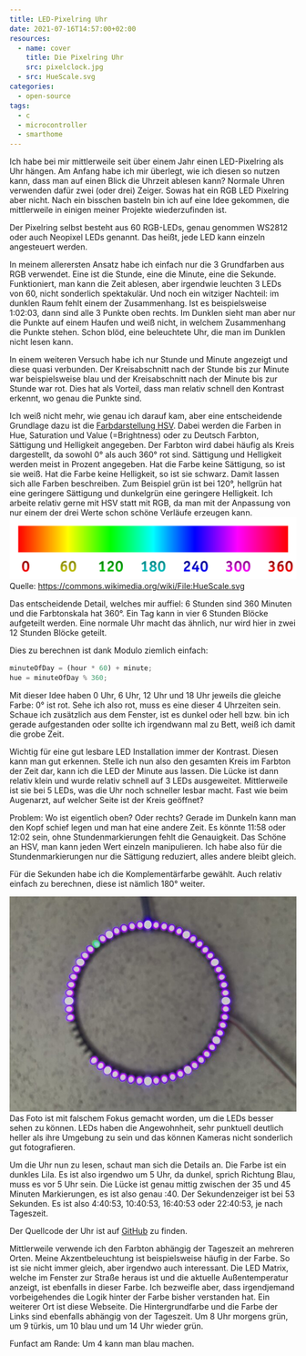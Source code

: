 ```yaml
---
title: LED-Pixelring Uhr
date: 2021-07-16T14:57:00+02:00
resources:
  - name: cover
    title: Die Pixelring Uhr
    src: pixelclock.jpg
  - src: HueScale.svg
categories:
  - open-source
tags:
  - c
  - microcontroller
  - smarthome
---
```

Ich habe bei mir mittlerweile seit über einem Jahr einen LED-Pixelring als Uhr hängen.
Am Anfang habe ich mir überlegt, wie ich diesen so nutzen kann, dass man auf einen Blick die Uhrzeit ablesen kann?
Normale Uhren verwenden dafür zwei (oder drei) Zeiger.
Sowas hat ein RGB LED Pixelring aber nicht.
Nach ein bisschen basteln bin ich auf eine Idee gekommen, die mittlerweile in einigen meiner Projekte wiederzufinden ist.
<!--more-->

Der Pixelring selbst besteht aus 60 RGB-LEDs, genau genommen WS2812 oder auch Neopixel LEDs genannt.
Das heißt, jede LED kann einzeln angesteuert werden.

In meinem allerersten Ansatz habe ich einfach nur die 3 Grundfarben aus RGB verwendet.
Eine ist die Stunde, eine die Minute, eine die Sekunde.
Funktioniert, man kann die Zeit ablesen, aber irgendwie leuchten 3 LEDs von 60, nicht sonderlich spektakulär.
Und noch ein witziger Nachteil: im dunklen Raum fehlt einem der Zusammenhang.
Ist es beispielsweise 1:02:03, dann sind alle 3 Punkte oben rechts.
Im Dunklen sieht man aber nur die Punkte auf einem Haufen und weiß nicht, in welchem Zusammenhang die Punkte stehen.
Schon blöd, eine beleuchtete Uhr, die man im Dunklen nicht lesen kann.

In einem weiteren Versuch habe ich nur Stunde und Minute angezeigt und diese quasi verbunden.
Der Kreisabschnitt nach der Stunde bis zur Minute war beispielsweise blau und der Kreisabschnitt nach der Minute bis zur Stunde war rot.
Dies hat als Vorteil, dass man relativ schnell den Kontrast erkennt, wo genau die Punkte sind.

Ich weiß nicht mehr, wie genau ich darauf kam, aber eine entscheidende Grundlage dazu ist die [Farbdarstellung HSV](https://de.wikipedia.org/wiki/HSV-Farbraum).
Dabei werden die Farben in Hue, Saturation und Value (=Brightness) oder zu Deutsch Farbton, Sättigung und Helligkeit angegeben.
Der Farbton wird dabei häufig als Kreis dargestellt, da sowohl 0° als auch 360° rot sind.
Sättigung und Helligkeit werden meist in Prozent angegeben.
Hat die Farbe keine Sättigung, so ist sie weiß.
Hat die Farbe keine Helligkeit, so ist sie schwarz.
Damit lassen sich alle Farben beschreiben.
Zum Beispiel grün ist bei 120°, hellgrün hat eine geringere Sättigung und dunkelgrün eine geringere Helligkeit.
Ich arbeite relativ gerne mit HSV statt mit RGB, da man mit der Anpassung von nur einem der drei Werte schon schöne Verläufe erzeugen kann.
![Farbtonskala in Grad](HueScale.svg)
Quelle: https://commons.wikimedia.org/wiki/File:HueScale.svg

Das entscheidende Detail, welches mir auffiel: 6 Stunden sind 360 Minuten und die Farbtonskala hat 360°.
Ein Tag kann in vier 6 Stunden Blöcke aufgeteilt werden.
Eine normale Uhr macht das ähnlich, nur wird hier in zwei 12 Stunden Blöcke geteilt.

Dies zu berechnen ist dank Modulo ziemlich einfach:
```js
minuteOfDay = (hour * 60) + minute;
hue = minuteOfDay % 360;
```

Mit dieser Idee haben 0 Uhr, 6 Uhr, 12 Uhr und 18 Uhr jeweils die gleiche Farbe: 0° ist rot.
Sehe ich also rot, muss es eine dieser 4 Uhrzeiten sein.
Schaue ich zusätzlich aus dem Fenster, ist es dunkel oder hell bzw. bin ich gerade aufgestanden oder sollte ich irgendwann mal zu Bett, weiß ich damit die grobe Zeit.

Wichtig für eine gut lesbare LED Installation immer der Kontrast.
Diesen kann man gut erkennen.
Stelle ich nun also den gesamten Kreis im Farbton der Zeit dar, kann ich die LED der Minute aus lassen.
Die Lücke ist dann relativ klein und wurde relativ schnell auf 3 LEDs ausgeweitet.
Mittlerweile ist sie bei 5 LEDs, was die Uhr noch schneller lesbar macht.
Fast wie beim Augenarzt, auf welcher Seite ist der Kreis geöffnet?

Problem: Wo ist eigentlich oben? Oder rechts?
Gerade im Dunkeln kann man den Kopf schief legen und man hat eine andere Zeit.
Es könnte 11:58 oder 12:02 sein, ohne Stundenmarkierungen fehlt die Genauigkeit.
Das Schöne an HSV, man kann jeden Wert einzeln manipulieren.
Ich habe also für die Stundenmarkierungen nur die Sättigung reduziert, alles andere bleibt gleich.

Für die Sekunden habe ich die Komplementärfarbe gewählt.
Auch relativ einfach zu berechnen, diese ist nämlich 180° weiter.

![Die Uhr an der Wand](pixelclock.jpg)
Das Foto ist mit falschem Fokus gemacht worden, um die LEDs besser sehen zu können.
LEDs haben die Angewohnheit, sehr punktuell deutlich heller als ihre Umgebung zu sein und das können Kameras nicht sonderlich gut fotografieren.

Um die Uhr nun zu lesen, schaut man sich die Details an.
Die Farbe ist ein dunkles Lila. Es ist also irgendwo um 5 Uhr, da dunkel, sprich Richtung Blau, muss es vor 5 Uhr sein.
Die Lücke ist genau mittig zwischen der 35 und 45 Minuten Markierungen, es ist also genau :40.
Der Sekundenzeiger ist bei 53 Sekunden.
Es ist also 4:40:53, 10:40:53, 16:40:53 oder 22:40:53, je nach Tageszeit.

Der Quellcode der Uhr ist auf [GitHub](https://github.com/EdJoPaTo/esp-mqtt-neopixel-clock) zu finden.

Mittlerweile verwende ich den Farbton abhängig der Tageszeit an mehreren Orten.
Meine Akzentbeleuchtung ist beispielsweise häufig in der Farbe.
So ist sie nicht immer gleich, aber irgendwo auch interessant.
Die LED Matrix, welche im Fenster zur Straße heraus ist und die aktuelle Außentemperatur anzeigt, ist ebenfalls in dieser Farbe.
Ich bezweifle aber, dass irgendjemand vorbeigehendes die Logik hinter der Farbe bisher verstanden hat.
Ein weiterer Ort ist diese Webseite.
Die Hintergrundfarbe und die Farbe der Links sind ebenfalls abhängig von der Tageszeit.
Um 8 Uhr morgens grün, um 9 türkis, um 10 blau und um 14 Uhr wieder grün.

Funfact am Rande: Um 4 kann man blau machen.
